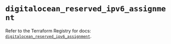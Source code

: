 # `digitalocean_reserved_ipv6_assignment`

Refer to the Terraform Registry for docs: [`digitalocean_reserved_ipv6_assignment`](https://registry.terraform.io/providers/digitalocean/digitalocean/2.54.0/docs/resources/reserved_ipv6_assignment).
